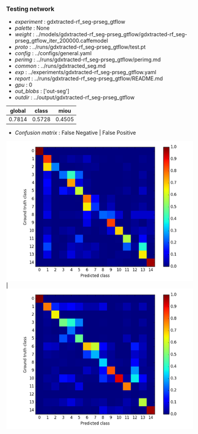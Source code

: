 ### Testing network
- *experiment* : gdxtracted-rf_seg-prseg_gtflow
- *palette* : None
- *weight* : ../models/gdxtracted-rf_seg-prseg_gtflow/gdxtracted-rf_seg-prseg_gtflow_iter_200000.caffemodel
- *proto* : ../runs/gdxtracted-rf_seg-prseg_gtflow/test.pt
- *config* : ../configs/general.yaml
- *perimg* : ../runs/gdxtracted-rf_seg-prseg_gtflow/perimg.md
- *common* : ../runs/gdxtracted_seg.md
- *exp* : ../experiments/gdxtracted-rf_seg-prseg_gtflow.yaml
- *report* : ../runs/gdxtracted-rf_seg-prseg_gtflow/README.md
- *gpu* : 0
- *out_blobs* : ['out-seg']
- *outdir* : ../output/gdxtracted-rf_seg-prseg_gtflow

global | class | miou
------ | ----- | ----
0.7814 | 0.5728 | 0.4505

- *Confusion matrix* : False Negative | False Positive

![conf_mat_fn](confmat_fn.png) | ![conf_mat_fp](confmat_fp.png)
